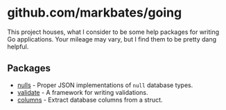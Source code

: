 # github.com/markbates/going

This project houses, what I consider to be some help packages for writing Go applications. Your mileage may vary, but I find them to be pretty dang helpful.

## Packages

* [nulls](http://github.com/markbates/going/nulls) - Proper JSON implementations of `null` database types.
* [validate](http://github.com/markbates/going/validate) - A framework for writing validations.
* [columns](http://github.com/markbates/going/columns) - Extract database columns from a struct.
